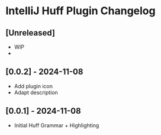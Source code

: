 <!-- Keep a Changelog guide -> https://keepachangelog.com -->
# IntelliJ Huff Plugin Changelog

## [Unreleased]
- WIP 
- 
## [0.0.2] - 2024-11-08
- Add plugin icon
- Adapt description

## [0.0.1] - 2024-11-08
- Initial Huff Grammar + Highlighting
